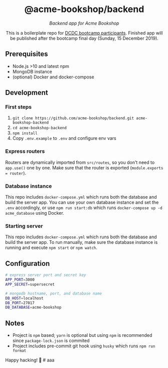 <!-- markdownlint-disable MD033 MD036 -->

<div align=center>

# @acme-bookshop/backend

_Backend app for Acme Bookshop_

This is a boilerplate repo for [DCDC bootcamp participants](http://dilo.id/Event/Detail/551). Finished app will be published after the bootcamp final day (Sunday, 15 December 2019).

</div>

## Prerequisites

- Node.js >10 and latest npm
- MongoDB instance
- (optional) Docker and docker-compose

## Development

### First steps

1. `git clone https://github.com/acme-bookshop/backend.git acme-bookshop-backend`
2. `cd acme-bookshop-backend`
3. `npm install`
4. Copy `.env.example` to `.env` and configure env vars

### Express routers

Routers are dynamically imported from `src/routes`, so you don't need to `app.use()` one by one. Make sure that the router is exported (`module.exports = router`).

### Database instance

This repo includes `docker-compose.yml` which runs both the database and build the server app. You can use your own database instance and set the `.env` accordingly, or use `npm run start:db` which runs `docker-compose up -d acme_database` using Docker.

### Starting server

This repo includes `docker-compose.yml` which runs both the database and build the server app. To run manually, make sure the database instance is running and execute `npm start` or `npm watch`.

## Configuration

```bash
# express server port and secret key
APP_PORT=3000
APP_SECRET=supersecret

# mongodb hostname, port, and database name
DB_HOST=localhost
DB_PORT=27017
DB_DATABASE=acme-bookshop
```

## Notes

- Project is `npm` based; `yarn` is optional but using `npm` is recommended since `package-lock.json` is commited
- Project includes pre-commit git hook using `husky` which runs `npm run format`

Happy hacking! 🎉
#   a a a  
 